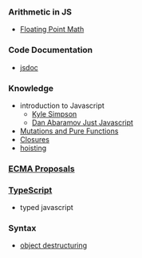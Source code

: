 ### Arithmetic in JS
- [Floating Point Math](https://floating-point-gui.de/formats/fp/?ck_subscriber_id=1001202893)

### Code Documentation
- [jsdoc](https://jsdoc.app/index.html)

### Knowledge
- introduction to Javascript
  - [Kyle Simpson](https://github.com/getify/You-Dont-Know-JS/blob/2nd-ed/get-started/ch1.md#chapter-1-what-is-javascript)
  - [Dan Abaramov Just Javascript](https://justjavascript.com/)
- [Mutations and Pure Functions](https://blog.bitsrc.io/understanding-javascript-mutation-and-pure-functions-7231cc2180d3) 
- [Closures](https://developer.mozilla.org/en-US/docs/Web/JavaScript/Closures)
- [hoisting](https://developer.mozilla.org/en-US/docs/Glossary/Hoisting)

### [ECMA Proposals](https://github.com/tc39/proposals)

### [TypeScript](https://www.typescriptlang.org/)
  - typed javascript
  
### Syntax
  - [object destructuring](https://hacks.mozilla.org/2015/05/es6-in-depth-destructuring/)
